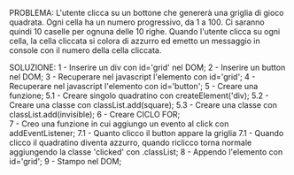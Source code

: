 PROBLEMA: 
L'utente clicca su un bottone che genererà una griglia di gioco quadrata.
Ogni cella ha un numero progressivo, da 1 a 100. Ci saranno quindi 10 caselle per ognuna delle 10 righe. Quando l'utente clicca su ogni cella, la cella cliccata si colora di azzurro ed emetto un messaggio in console con il numero della cella cliccata.

SOLUZIONE: 
1 - Inserire un div con id='grid' nel DOM;
2 - Inserire un button nel DOM;
3 - Recuperare nel javascript l'elemento con id='grid';
4 - Recuperare nel javascript l'elemento con id='button';
5 - Creare una funzione;
    5.1 - Creare singolo quadratino con createElement('div);
    5.2 - Creare una classe con classList.add(square);
    5.3 - Creare una classe con classList.add(invisible);
6 - Creare CICLO FOR;   
7 - Creo una funzione in cui aggiungo un evento al click con addEventListener;
    7.1 - Quanto clicco il button appare la griglia
    7.1 - Quando clicco il quadratino diventa azzurro, quando riclicco torna normale aggiungendo la classe 'clicked' con .classList;
8 - Appendo l'elemento con id='grid';
9 - Stampo nel DOM;
